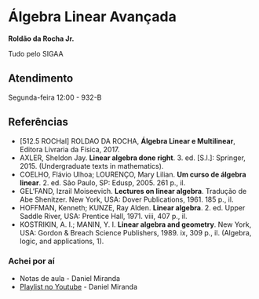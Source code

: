# Álgebra Linear Avançada

**Roldão da Rocha Jr.**

Tudo pelo SIGAA

## Atendimento

Segunda-feira 12:00 - 932-B

## Referências

- \[512.5 ROCHal\] ROLDAO DA ROCHA, **Álgebra Linear e Multilinear**, Editora Livraria da Física, 2017.
- AXLER, Sheldon Jay. **Linear algebra done right**. 3. ed. \[S.l.\]: Springer, 2015. (Undergraduate texts in mathematics).
- COELHO, Flávio Ulhoa; LOURENÇO, Mary Lilian. **Um curso de álgebra linear**. 2. ed. São Paulo, SP: Edusp, 2005. 261 p., il.
- GEL’FAND, Izrail Moiseevich. **Lectures on linear algebra**. Tradução de Abe Shenitzer. New York, USA: Dover Publications, 1961. 185 p., il.
- HOFFMAN, Kenneth; KUNZE, Ray Alden. **Linear algebra**. 2. ed. Upper Saddle River, USA: Prentice Hall, 1971. viii, 407 p., il.
- KOSTRIKIN, A. I.; MANIN, Y. I. **Linear algebra and geometry**. New York, USA: Gordon & Breach Science Publishers, 1989. ix, 309 p., il. (Algebra, logic, and applications, 1).

### Achei por aí
- Notas de aula - Daniel Miranda
- [Playlist no Youtube](https://youtube.com/playlist?list=PL2GX-PfA55MFsVwU3VZqq2LH0tuo_C4Cr) - Daniel Miranda
